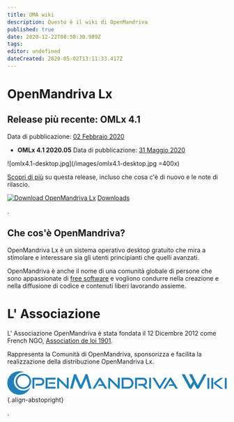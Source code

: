 ```yaml
---
title: OMA wiki
description: Questo è il wiki di OpenMandriva
published: true
date: 2020-12-22T08:50:30.989Z
tags: 
editor: undefined
dateCreated: 2020-05-02T13:11:33.417Z
---
```


# OpenMandriva Lx

## Release più recente: OMLx 4.1
Data di pubblicazione:  [02 Febbraio 2020]( https://www.openmandriva.org/en/news/article/and-openmandriva-did-better-omlx-4-1-final-release-is-out-now)
* **OMLx 4.1 2020.05**
 Data di pubblicazione: [31 Maggio 2020](https://www.openmandriva.org/en/news/article/openmandriva-lx-4-1-2020-05-snapshot)

![omlx4.1-desktop.jpg](/images/omlx4.1-desktop.jpg =400x)

[Scopri di più](/en/releases/omlx41) su questa release, incluso che cosa c'è di nuovo e le note di rilascio.

[![Download OpenMandriva Lx](https://a.fsdn.com/con/app/sf-download-button)](https://sourceforge.net/projects/openmandriva/files/latest/download)
[Downloads](https://www.openmandriva.org/en/download)

.
## Che cos'è OpenMandriva?
OpenMandriva Lx è un sistema operativo desktop gratuito che mira a stimolare e interessare sia gli utenti principianti che quelli avanzati.

OpenMandriva è anche il nome di una comunità globale di persone che sono appassionate di [free software](http://en.wikipedia.org/wiki/Free_software) e vogliono condurre nella creazione e nella diffusione di codice e contenuti liberi lavorando assieme.

# L' Associazione
L' Associazione OpenMandriva è stata fondata il 12 Dicembre 2012 come French NGO, [Association de loi 1901](https://fr.wikipedia.org/wiki/Association_loi_de_1901). 

Rappresenta la Comunità di OpenMandriva, sponsorizza e facilita la realizzazione della distribuzione OpenMandriva Lx.

![openmandriva-wiki.svg](/logo/openmandriva-wiki.svg){.align-abstopright}

\.

